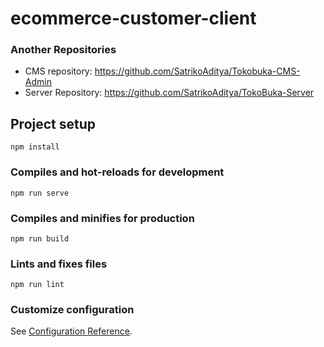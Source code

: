 # ecommerce-customer-client

### Another Repositories
- CMS repository: https://github.com/SatrikoAditya/Tokobuka-CMS-Admin
- Server Repository: https://github.com/SatrikoAditya/TokoBuka-Server

## Project setup
```
npm install
```

### Compiles and hot-reloads for development
```
npm run serve
```

### Compiles and minifies for production
```
npm run build
```

### Lints and fixes files
```
npm run lint
```

### Customize configuration
See [Configuration Reference](https://cli.vuejs.org/config/).
